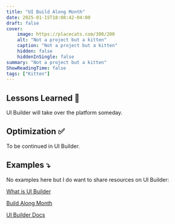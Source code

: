 ```yaml
---
title: "UI Build Along Month"
date: 2025-01-15T18:08:42-04:00
draft: false
cover:
    image: https://placecats.com/300/200
    alt: "Not a project but a kitten"
    caption: "Not a project but a kitten"
    hidden: false
    hiddenInSingle: false
summary: "Not a project but a kitten"
ShowReadingTime: false
tags: ["Kitten"]
---
```


## Lessons Learned 💭
UI Builder will take over the platform someday.

## Optimization ✅
To be continued in UI Builder.

## Examples ⤵️
No examples here but I do want to share resources on UI Builder:

[What is UI Builder](https://www.servicenow.com/products/ui-builder.html)

[Build Along Month](https://servicenownextexperience.github.io/buildAlongMonth/)

[UI Builder Docs](https://www.servicenow.com/docs/csh?topicname=ui-builder-overview.html&version=latest)